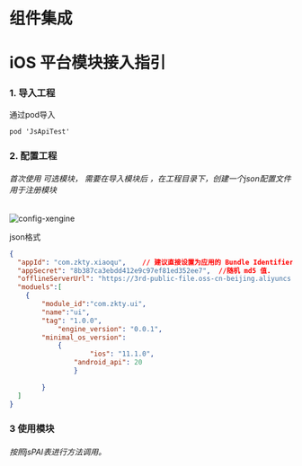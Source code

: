 # 组件集成 
# iOS 平台模块接入指引

### 1. 导入工程

通过pod导入

```objc
pod 'JsApiTest'
```

### 2. 配置工程

###### 首次使用 可选模块， 需要在导入模块后 ，在工程目录下，创建一个json配置文件用于注册模块

![config-xengine](../../../../config-xengine.png)

json格式  

```json
{
  "appId": "com.zkty.xiaoqu",    // 建议直接设置为应用的 Bundle Identifier
  "appSecret": "8b387ca3ebdd412e9c97ef81ed352ee7",  //随机 md5 值.
  "offlineServerUrl": "https://3rd-public-file.oss-cn-beijing.aliyuncs.com"  //服务器地址,
  "moduels":[
  	{
  		"module_id":"com.zkty.ui",
  		"name":"ui",
  		"tag": "1.0.0",
 			"engine_version": "0.0.1",
  		"minimal_os_version":
  			{
					"ios": "11.1.0",
  				"android_api": 20
				} 
  
		}
  ]
}
```

### 3 使用模块

###### 按照jsPAI表进行方法调用。

